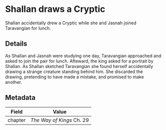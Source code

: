 # Shallan draws a Cryptic
Shallan accidentally drew a Cryptic while she and Jasnah joined Taravangian for lunch.

## Details
As Shallan and Jasnah were studying one day, Taravangian approached and asked to join the pair for lunch. Afteward, the king asked for a portrait by Shallan. As Shallan sketched Taravangian she found herself accidentally drawing a strange creature standing behind him. She discarded the drawing, pretending to have made a mistake, and promised to make another.

## Metadata
| Field | Value |
| ----- | ----- |
| chapter | *The Way of Kings* Ch. 29 |
